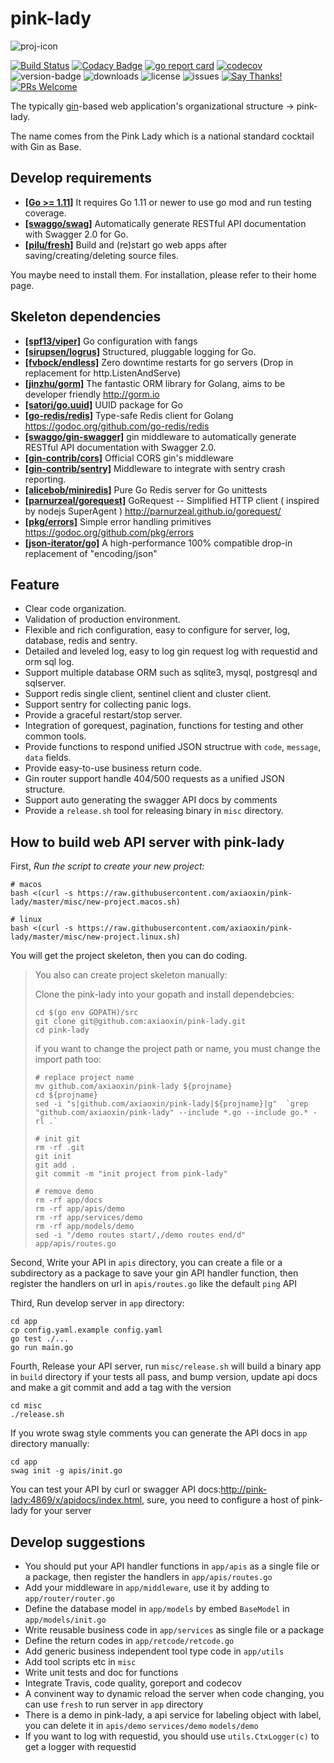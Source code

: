 # pink-lady

![proj-icon](https://raw.githubusercontent.com/axiaoxin/pink-lady/master/misc/pinklady.png)

[![Build Status](https://travis-ci.org/axiaoxin/pink-lady.svg?branch=master)](https://travis-ci.org/axiaoxin/pink-lady)
[![Codacy Badge](https://api.codacy.com/project/badge/Grade/b906dd1655074f60bf93a7c592d29204)](https://www.codacy.com/app/axiaoxin/pink-lady?utm_source=github.com&amp;utm_medium=referral&amp;utm_content=axiaoxin/pink-lady&amp;utm_campaign=Badge_Grade)
[![go report card](https://goreportcard.com/badge/github.com/axiaoxin/pink-lady)](https://goreportcard.com/report/github.com/axiaoxin/pink-lady)
[![codecov](https://codecov.io/gh/axiaoxin/pink-lady/branch/master/graph/badge.svg)](https://codecov.io/gh/axiaoxin/pink-lady)
![version-badge](https://img.shields.io/github/release/axiaoxin/pink-lady.svg)
![downloads](https://img.shields.io/github/downloads/axiaoxin/pink-lady/total.svg)
![license](https://img.shields.io/github/license/axiaoxin/pink-lady.svg)
![issues](https://img.shields.io/github/issues/axiaoxin/pink-lady.svg)
[![Say Thanks!](https://img.shields.io/badge/Say%20Thanks-!-1EAEDB.svg)](https://saythanks.io/to/axiaoxin)
[![PRs Welcome](https://img.shields.io/badge/PRs-welcome-brightgreen.svg)](https://github.com/axiaoxin/pink-lady/pulls)

The typically [gin](https://github.com/gin-gonic/gin)-based web application's organizational structure -> pink-lady.

The name comes from the Pink Lady which is a national standard cocktail with Gin as Base.

## Develop requirements

- **[[Go >= 1.11]](https://golang.org/doc/devel/release.html)** It requires Go 1.11 or newer to use go mod and run testing coverage.
- **[[swaggo/swag]](https://github.com/swaggo/swag)** Automatically generate RESTful API documentation with Swagger 2.0 for Go.
- **[[pilu/fresh]](https://github.com/pilu/fresh)** Build and (re)start go web apps after saving/creating/deleting source files.

You maybe need to install them. For installation, please refer to their home page.

## Skeleton dependencies

- **[[spf13/viper]](https://github.com/spf13/viper)** Go configuration with fangs
- **[[sirupsen/logrus]](https://github.com/sirupsen/logrus)** Structured, pluggable logging for Go.
- **[[fvbock/endless]](https://github.com/fvbock/endless)** Zero downtime restarts for go servers (Drop in replacement for http.ListenAndServe)
- **[[jinzhu/gorm]](https://github.com/jinzhu/gorm)** The fantastic ORM library for Golang, aims to be developer friendly <http://gorm.io>
- **[[satori/go.uuid]](https://github.com/satori/go.uuid)** UUID package for Go
- **[[go-redis/redis]](https://github.com/go-redis/redis)** Type-safe Redis client for Golang <https://godoc.org/github.com/go-redis/redis>
- **[[swaggo/gin-swagger]](https://github.com/swaggo/gin-swagger)** gin middleware to automatically generate RESTful API documentation with Swagger 2.0.
- **[[gin-contrib/cors]](https://github.com/gin-contrib/cors)** Official CORS gin's middleware
- **[[gin-contrib/sentry]](https://github.com/gin-contrib/sentry)** Middleware to integrate with sentry crash reporting.
- **[[alicebob/miniredis]](https://github.com/alicebob/miniredis)** Pure Go Redis server for Go unittests
- **[[parnurzeal/gorequest]](https://github.com/parnurzeal/gorequest)** GoRequest -- Simplified HTTP client ( inspired by nodejs SuperAgent ) <http://parnurzeal.github.io/gorequest/>
- **[[pkg/errors]](https://github.com/pkg/errors)** Simple error handling primitives <https://godoc.org/github.com/pkg/errors>
- **[[json-iterator/go]](https://github.com/json-iterator/go)** A high-performance 100% compatible drop-in replacement of "encoding/json"

## Feature

- Clear code organization.
- Validation of production environment.
- Flexible and rich configuration, easy to configure for server, log, database, redis and sentry.
- Detailed and leveled log, easy to log gin request log with requestid and orm sql log.
- Support multiple database ORM such as sqlite3, mysql, postgresql and sqlserver.
- Support redis single client, sentinel client and cluster client.
- Support sentry for collecting panic logs.
- Provide a graceful restart/stop server.
- Integration of gorequest, pagination, functions for testing and other common tools.
- Provide functions to respond unified JSON structrue with `code`, `message`, `data` fields.
- Provide easy-to-use business return code.
- Gin router support handle 404/500 requests as a unified JSON structure.
- Support auto generating the swagger API docs by comments
- Provide a `release.sh` tool for releasing binary in `misc` directory.

## How to build web API server with pink-lady

First, *Run the script to create your new project:*

    # macos
    bash <(curl -s https://raw.githubusercontent.com/axiaoxin/pink-lady/master/misc/new-project.macos.sh)

    # linux
    bash <(curl -s https://raw.githubusercontent.com/axiaoxin/pink-lady/master/misc/new-project.linux.sh)

You will get the project skeleton, then you can do coding.

> You also can create project skeleton manually:
>
> Clone the pink-lady into your gopath and install dependebcies:
>
>     cd $(go env GOPATH)/src
>     git clone git@github.com:axiaoxin/pink-lady.git
>     cd pink-lady
>
> if you want to change the project path or name, you must change the import path too:
>
>     # replace project name
>     mv github.com/axiaoxin/pink-lady ${projname}
>     cd ${projname}
>     sed -i "s|github.com/axiaoxin/pink-lady|${projname}|g"  `grep "github.com/axiaoxin/pink-lady" --include *.go --include go.* -rl .`
>
>     # init git
>     rm -rf .git
>     git init
>     git add .
>     git commit -m "init project from pink-lady"
>
>     # remove demo
>     rm -rf app/docs
>     rm -rf app/apis/demo
>     rm -rf app/services/demo
>     rm -rf app/models/demo
>     sed -i "/demo routes start/,/demo routes end/d" app/apis/routes.go

Second, Write your API in `apis` directory, you can create a file or a subdirectory as a package to save your gin API handler function, then register the handlers on url in `apis/routes.go` like the default `ping` API

Third, Run develop server in `app` directory:

    cd app
    cp config.yaml.example config.yaml
    go test ./...
    go run main.go

Fourth, Release your API server, run `misc/release.sh` will build a binary app in `build` directory if your tests all pass, and bump version, update api docs and make a git commit and add a tag with the version

    cd misc
    ./release.sh

If you wrote swag style comments you can generate the API docs in `app` directory manually:

    cd app
    swag init -g apis/init.go

You can test your API by curl or swagger API docs:<http://pink-lady:4869/x/apidocs/index.html>, sure, you need to configure a host of pink-lady for your server


## Develop suggestions

- You should put your API handler functions in `app/apis` as a single file or a package, then register the handlers in `app/apis/routes.go`
- Add your middleware in `app/middleware`, use it by adding to `app/router/router.go`
- Define the database model in `app/models` by embed `BaseModel` in `app/models/init.go`
- Write reusable business code in `app/services` as single file or a package
- Define the return codes in `app/retcode/retcode.go`
- Add generic business independent tool type code in `app/utils`
- Add tool scripts etc in `misc`
- Write unit tests and doc for functions
- Integrate Travis, code quality, goreport and codecov
- A convinent way to dynamic reload the server when code changing, you can use `fresh` to run server in `app` directory
- There is a demo in pink-lady, a api service for labeling object with label, you can delete it in `apis/demo` `services/demo` `models/demo`
- If you want to log with requestid, you should use `utils.CtxLogger(c)` to get a logger with requestid
